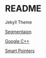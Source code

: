 # README
Jekyll Theme 

[Segmentaion](https://nanonets.com/blog/semantic-image-segmentation-2020/)

[Google C++](https://google.github.io/styleguide/cppguide.html)

[Smart Pointers](https://www.geeksforgeeks.org/smart-pointers-cpp/)



